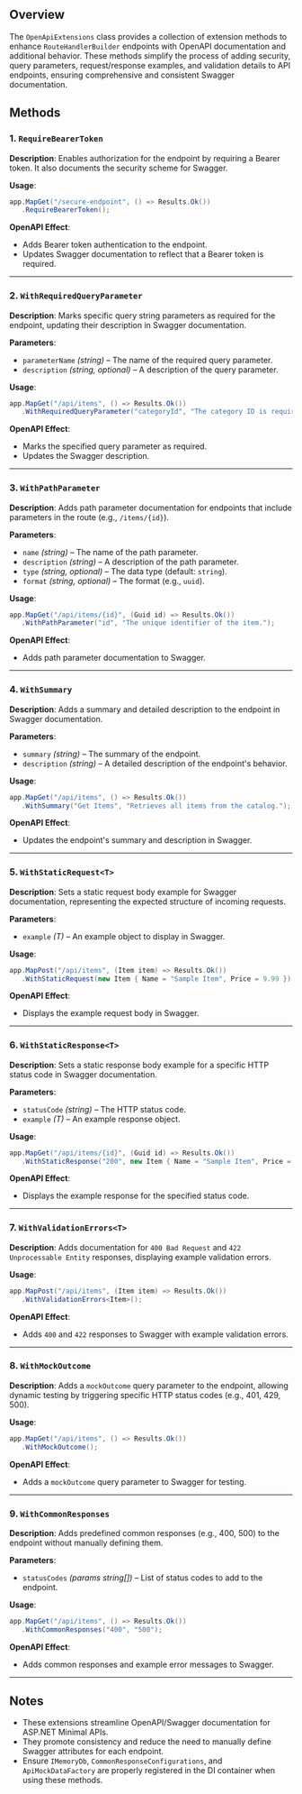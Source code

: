 ## Overview

The `OpenApiExtensions` class provides a collection of extension methods to enhance `RouteHandlerBuilder` endpoints with OpenAPI documentation and additional behavior. These methods simplify the process of adding security, query parameters, request/response examples, and validation details to API endpoints, ensuring comprehensive and consistent Swagger documentation.

## Methods

### 1. `RequireBearerToken`

**Description**: Enables authorization for the endpoint by requiring a Bearer token. It also documents the security scheme for Swagger.

**Usage**:

```csharp
app.MapGet("/secure-endpoint", () => Results.Ok())
   .RequireBearerToken();
```

**OpenAPI Effect**:

- Adds Bearer token authentication to the endpoint.
- Updates Swagger documentation to reflect that a Bearer token is required.

---

### 2. `WithRequiredQueryParameter`

**Description**: Marks specific query string parameters as required for the endpoint, updating their description in Swagger documentation.

**Parameters**:

- `parameterName` _(string)_ – The name of the required query parameter.
- `description` _(string, optional)_ – A description of the query parameter.

**Usage**:

```csharp
app.MapGet("/api/items", () => Results.Ok())
   .WithRequiredQueryParameter("categoryId", "The category ID is required to filter items.");
```

**OpenAPI Effect**:

- Marks the specified query parameter as required.
- Updates the Swagger description.

---

### 3. `WithPathParameter`

**Description**: Adds path parameter documentation for endpoints that include parameters in the route (e.g., `/items/{id}`).

**Parameters**:

- `name` _(string)_ – The name of the path parameter.
- `description` _(string)_ – A description of the path parameter.
- `type` _(string, optional)_ – The data type (default: `string`).
- `format` _(string, optional)_ – The format (e.g., `uuid`).

**Usage**:

```csharp
app.MapGet("/api/items/{id}", (Guid id) => Results.Ok())
   .WithPathParameter("id", "The unique identifier of the item.");
```

**OpenAPI Effect**:

- Adds path parameter documentation to Swagger.

---

### 4. `WithSummary`

**Description**: Adds a summary and detailed description to the endpoint in Swagger documentation.

**Parameters**:

- `summary` _(string)_ – The summary of the endpoint.
- `description` _(string)_ – A detailed description of the endpoint's behavior.

**Usage**:

```csharp
app.MapGet("/api/items", () => Results.Ok())
   .WithSummary("Get Items", "Retrieves all items from the catalog.");
```

**OpenAPI Effect**:

- Updates the endpoint's summary and description in Swagger.

---

### 5. `WithStaticRequest<T>`

**Description**: Sets a static request body example for Swagger documentation, representing the expected structure of incoming requests.

**Parameters**:

- `example` _(T)_ – An example object to display in Swagger.

**Usage**:

```csharp
app.MapPost("/api/items", (Item item) => Results.Ok())
   .WithStaticRequest(new Item { Name = "Sample Item", Price = 9.99 });
```

**OpenAPI Effect**:

- Displays the example request body in Swagger.

---

### 6. `WithStaticResponse<T>`

**Description**: Sets a static response body example for a specific HTTP status code in Swagger documentation.

**Parameters**:

- `statusCode` _(string)_ – The HTTP status code.
- `example` _(T)_ – An example response object.

**Usage**:

```csharp
app.MapGet("/api/items/{id}", (Guid id) => Results.Ok())
   .WithStaticResponse("200", new Item { Name = "Sample Item", Price = 9.99 });
```

**OpenAPI Effect**:

- Displays the example response for the specified status code.

---

### 7. `WithValidationErrors<T>`

**Description**: Adds documentation for `400 Bad Request` and `422 Unprocessable Entity` responses, displaying example validation errors.

**Usage**:

```csharp
app.MapPost("/api/items", (Item item) => Results.Ok())
   .WithValidationErrors<Item>();
```

**OpenAPI Effect**:

- Adds `400` and `422` responses to Swagger with example validation errors.

---

### 8. `WithMockOutcome`

**Description**: Adds a `mockOutcome` query parameter to the endpoint, allowing dynamic testing by triggering specific HTTP status codes (e.g., 401, 429, 500).

**Usage**:

```csharp
app.MapGet("/api/items", () => Results.Ok())
   .WithMockOutcome();
```

**OpenAPI Effect**:

- Adds a `mockOutcome` query parameter to Swagger for testing.

---

### 9. `WithCommonResponses`

**Description**: Adds predefined common responses (e.g., 400, 500) to the endpoint without manually defining them.

**Parameters**:

- `statusCodes` _(params string[])_ – List of status codes to add to the endpoint.

**Usage**:

```csharp
app.MapGet("/api/items", () => Results.Ok())
   .WithCommonResponses("400", "500");
```

**OpenAPI Effect**:

- Adds common responses and example error messages to Swagger.

---

## Notes

- These extensions streamline OpenAPI/Swagger documentation for ASP.NET Minimal APIs.
- They promote consistency and reduce the need to manually define Swagger attributes for each endpoint.
- Ensure `IMemoryDb`, `CommonResponseConfigurations`, and `ApiMockDataFactory` are properly registered in the DI container when using these methods.